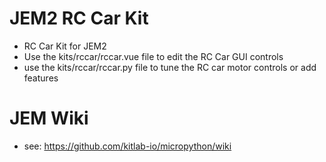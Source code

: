 # JEM2 RC Car Kit
- RC Car Kit for JEM2
- Use the kits/rccar/rccar.vue file to edit the RC Car GUI controls
- use the kits/rccar/rccar.py file to tune the RC car motor controls or add features

# JEM Wiki
- see: https://github.com/kitlab-io/micropython/wiki


